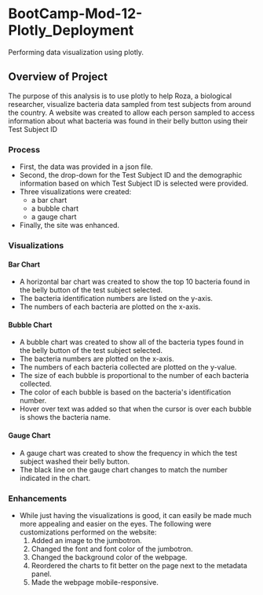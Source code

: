 # BootCamp-Mod-12-Plotly_Deployment
Performing data visualization using plotly.

## Overview of Project
The purpose of this analysis is to use plotly to help Roza, a biological researcher, visualize bacteria data sampled from test subjects from around the country. A website was created to allow each person sampled to access information about what bacteria was found in their belly button using their Test Subject ID 

### Process
- First, the data was provided in a json file.
- Second, the drop-down for the Test Subject ID and the demographic information based on which Test Subject ID is selected were provided.
- Three visualizations were created:
  * a bar chart
  * a bubble chart
  * a gauge chart
- Finally, the site was enhanced.

### Visualizations
#### Bar Chart
- A horizontal bar chart was created to show the top 10 bacteria found in the belly button of the test subject selected.
- The bacteria identification numbers are listed on the y-axis.
- The numbers of each bacteria are plotted on the x-axis.

#### Bubble Chart
- A bubble chart was created to show all of the bacteria types found in the belly button of the test subject selected.
- The bacteria numbers are plotted on the x-axis.
- The numbers of each bacteria collected are plotted on the y-value.
- The size of each bubble is proportional to the number of each bacteria collected.
- The color of each bubble is based on the bacteria's identification number.
- Hover over text was added so that when the cursor is over each bubble is shows the bacteria name.

#### Gauge Chart
- A gauge chart was created to show the frequency in which the test subject washed their belly button.
- The black line on the gauge chart changes to match the number indicated in the chart.

### Enhancements
- While just having the visualizations is good, it can easily be made much more appealing and easier on the eyes. The following were customizations performed on the website:
  1. Added an image to the jumbotron.
  2. Changed the font and font color of the jumbotron.
  3. Changed the background color of the webpage.
  4. Reordered the charts to fit better on the page next to the metadata panel.
  5. Made the webpage mobile-responsive.
